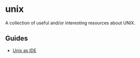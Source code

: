 # unix

A collection of useful and/or interesting resources about UNIX.

## Guides

- [Unix as IDE](http://blog.sanctum.geek.nz/series/unix-as-ide/)
